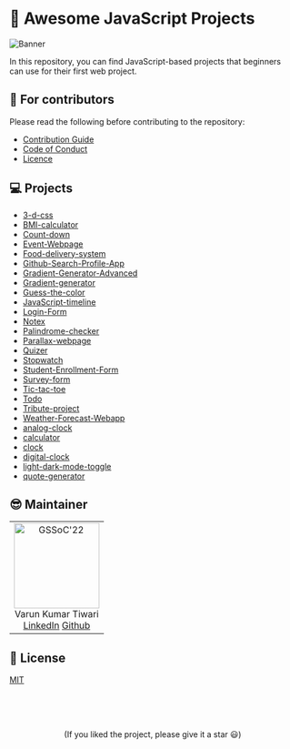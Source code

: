 # 🚀 Awesome JavaScript Projects

![Banner](./scripts/assets/banner.png)

In this repository, you can find JavaScript-based projects that beginners can use for their first web project. 

## 💙 For contributors

Please read the following before contributing to the repository:

- [Contribution Guide](./CONTRIBUTING.md)
- [Code of Conduct](./CODE_OF_CONDUCT.md)
- [Licence](./LICENCE.md)

## 💻 Projects

 
- [3-d-css](./projects/3-d-css) 
- [BMI-calculator](./projects/BMI-calculator) 
- [Count-down](./projects/Count-down) 
- [Event-Webpage](./projects/Event-Webpage) 
- [Food-delivery-system](./projects/Food-delivery-system) 
- [Github-Search-Profile-App](./projects/Github-Search-Profile-App) 
- [Gradient-Generator-Advanced](./projects/Gradient-Generator-Advanced) 
- [Gradient-generator](./projects/Gradient-generator) 
- [Guess-the-color](./projects/Guess-the-color) 
- [JavaScript-timeline](./projects/JavaScript-timeline) 
- [Login-Form](./projects/Login-Form) 
- [Notex](./projects/Notex) 
- [Palindrome-checker](./projects/Palindrome-checker) 
- [Parallax-webpage](./projects/Parallax-webpage) 
- [Quizer](./projects/Quizer) 
- [Stopwatch](./projects/Stopwatch) 
- [Student-Enrollment-Form](./projects/Student-Enrollment-Form) 
- [Survey-form](./projects/Survey-form) 
- [Tic-tac-toe](./projects/Tic-tac-toe) 
- [Todo](./projects/Todo) 
- [Tribute-project](./projects/Tribute-project) 
- [Weather-Forecast-Webapp](./projects/Weather-Forecast-Webapp) 
- [analog-clock](./projects/analog-clock) 
- [calculator](./projects/calculator) 
- [clock](./projects/clock) 
- [digital-clock](./projects/digital-clock) 
- [light-dark-mode-toggle](./projects/light-dark-mode-toggle) 
- [quote-generator](./projects/quote-generator)

## 😎 Maintainer

<table>
  <tr>
    <td align="center">
      <img src="https://avatars.githubusercontent.com/u/83509023?v=4" width="150px" alt="GSSoC'22" />
      <br/>
      Varun Kumar Tiwari
      <br/>
      <a href="https://www.linkedin.com/in/varun-tiwari-454591178/">LinkedIn</a>
      <a href="https://github.com/varunKT001">Github</a>
    </td> 
  </tr>
</table>

## 📄 License

[MIT](./LICENSE.md)

<br>
<br>
<br>

<p align='center'>
(If you liked the project, please give it a star 😃)
</p>
